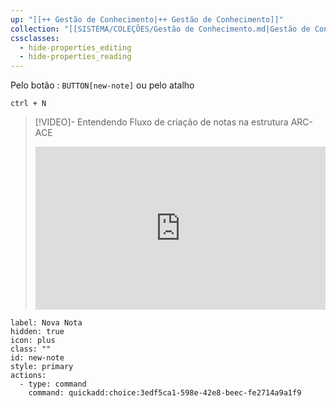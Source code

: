 ```yaml
---
up: "[[++ Gestão de Conhecimento|++ Gestão de Conhecimento]]"
collection: "[[SISTEMA/COLEÇÕES/Gestão de Conhecimento.md|Gestão de Conhecimento]]"
cssclasses:
  - hide-properties_editing
  - hide-properties_reading
---
```

Pelo botão :  `BUTTON[new-note]`      ou pelo atalho

`ctrl + N` 


> [!VIDEO]- Entendendo Fluxo de criação de notas na estrutura ARC-ACE
> <div style="padding:56.25% 0 0 0;position:relative;"><iframe src="https://drive.google.com/file/d/1gOAEAKT_2kHUHJFvZ39ZLpdtMHISn4_V/preview" frameborder="0" allow="autoplay; fullscreen; picture-in-picture; clipboard-write; encrypted-media" style="position:absolute;top:0;left:0;width:100%;height:100%;" title="Ideaverse Pro Hangar"></iframe></div>




```meta-bind-button
label: Nova Nota
hidden: true
icon: plus
class: ""
id: new-note
style: primary
actions:
  - type: command
    command: quickadd:choice:3edf5ca1-598e-42e8-beec-fe2714a9a1f9
```


